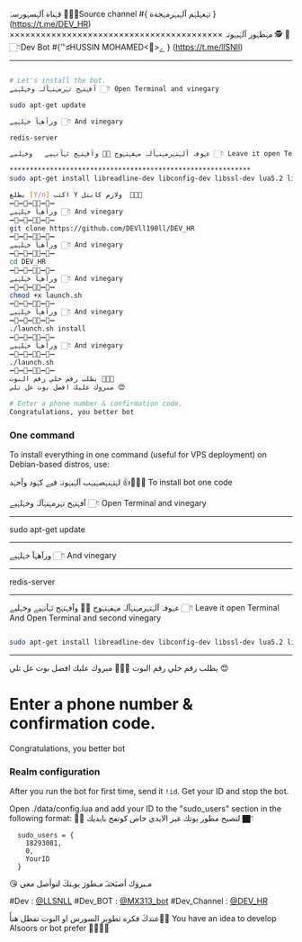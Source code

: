 قہٰناة آلہٰسہٰورسہٰ 🤖👇🏻Source channel
#{ تہٰعہٰلہٰم آلہٰبہٰرمہٰجةة } (https://t.me/DEV_HR)
×××××××××××××××××××××××××××××××××××××××××
مہٰطہٰور آلہٰبہٰوتہٰ 🕵 🤖 👇🏻Dev Bot
#{℡♯HUSSIN MOHAMED<🔨>ے } (https://t.me/llSNll)

*******************************************************************
```sh

# Let's install the bot.
آفہٰتہٰح تہٰرمہٰنہٰآلہٰ وخہٰلہٰيے 👇🏻 Open Terminal and vinegary

sudo apt-get update 

ورآهہٰآ خہٰلہٰيے 👇🏻 And vinegary

redis-server

عہٰوفہٰ آلہٰتہٰرمہٰنہٰآلہٰ مہٰفہٰتہٰوح ✋🏻 وآفہٰتہٰح ثہٰآنہٰيے   وخہٰليے 👇🏻 Leave it open Terminal And Open Terminal and second vinegary

************************************************************
sudo apt-get install libreadline-dev libconfig-dev libssl-dev lua5.2 liblua5.2-dev lua-socket lua-sec lua-expat libevent-dev make unzip git redis-server autoconf g++ libjansson-dev libpython-dev expat libexpat1-dev

يطلع [Y/n] اكتب Y ولازم كابتل  🙇🏻🍷
➖🔷➖🔺➖🔶🔻➖🔷➖
ورآهہٰآ خہٰلہٰيے 👇🏻 And vinegary
➖🔷➖🔺➖🔶🔻➖🔷➖
git clone https://github.com/DEVll190ll/DEV_HR
➖🔷➖🔺➖🔶🔻➖🔷➖
ورآهہٰآ خہٰلہٰيے 👇🏻 And vinegary
➖🔷➖🔺➖🔶🔻➖🔷➖
cd DEV_HR
➖🔷➖🔺➖🔶🔻➖🔷➖
ورآهہٰآ خہٰلہٰيے 👇🏻 And vinegary
➖🔷➖🔺➖🔶🔻➖🔷➖
chmod +x launch.sh
➖🔷➖🔺➖🔶🔻➖🔷➖
ورآهہٰآ خہٰلہٰيے 👇🏻 And vinegary
➖🔷➖🔺➖🔶🔻➖🔷➖
./launch.sh install
➖🔷➖🔺➖🔶🔻➖🔷➖
ورآهہٰآ خہٰلہٰيے 👇🏻 And vinegary
➖🔷➖🔺➖🔶🔻➖🔷➖
./launch.sh 
➖🔷➖🔺➖🔶🔻➖🔷➖
يطلب رقم خلي رقم البوت ✋🏿😘
مبروك عليك افضل بوت عل تلي 😍

# Enter a phone number & confirmation code.
Congratulations, you better bot
```
### One command
To install everything in one command (useful for VPS deployment) on Debian-based distros, use:

لہٰتہٰنہٰصہٰيہٰب آلہٰبہٰوتہٰ فيے كہٰود وآحہٰد 👍🤖👇🏻  To install bot one code

آفہٰتہٰح تہٰرمہٰنہٰآلہٰ وخہٰلہٰيے 👇🏻 Open Terminal and vinegary

*******************
sudo apt-get update 
*******************

ورآهہٰآ خہٰلہٰيے 👇🏻 And vinegary

*******************
redis-server
*******************

عہٰوفہٰ آلہٰتہٰرمہٰنہٰآلہٰ مہٰفہٰتہٰوح ✋🏻 وآفہٰتہٰح ثہٰآنہٰيے   وخہٰليے 👇🏻 Leave it open Terminal And Open Terminal and second vinegary

```sh

sudo apt-get install libreadline-dev libconfig-dev libssl-dev lua5.2 liblua5.2-dev libevent-dev libjansson* libpython-dev make unzip git redis-server g++ -y --force-yes && git clone https://github.com/ii02ii/master && cd master && chmod +x launch.sh && ./launch.sh install && ./launch.sh
```

* * *
يطلب رقم خلي رقم البوت ✋🏿😘
مبروك عليك افضل بوت عل تلي 😍

# Enter a phone number & confirmation code.
Congratulations, you better bot

### Realm configuration

After you run the bot for first time, send it `!id`. Get your ID and stop the bot.

Open ./data/config.lua and add your ID to the "sudo_users" section in the following format:
✋🏿 لتصبح مطور بوتك غير الايدي خاص كونفج بايديك 👇🏿
```
  sudo_users = {
    18293081,
    0,
    YourID
  }
```
😘 مـبروَك أصبَحتـَ مـطورَ بوـتكَ لتوأصل معي 

#Dev : [@LLSNLL](https://t.me/llSNll)
#Dev_BOT :  [@MX313_bot](https://telegram.me/MX313_bot)
#Dev_Channel :  [@DEV_HR](https://telegram.me/DEV_HR)

عندكَ فكره تطوير السورس او البوت تفظل هنأَ☝🏿️
You have an idea to develop Alsoors or bot prefer ☝🏿️✋🏿
